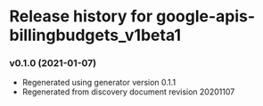 # Release history for google-apis-billingbudgets_v1beta1

### v0.1.0 (2021-01-07)

* Regenerated using generator version 0.1.1
* Regenerated from discovery document revision 20201107

